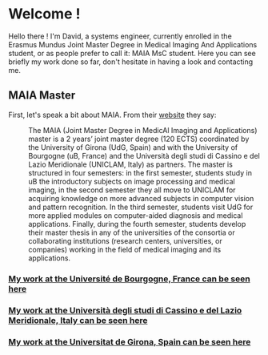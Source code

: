 # Welcome !
Hello there ! I'm David, a systems engineer, currently enrolled in the Erasmus Mundus Joint Master Degree in Medical Imaging And Applications student, or as people prefer to call it: MAIA MsC student. Here you can see briefly my work done so far, don't hesitate in having a look and contacting me.

## MAIA Master
First, let's speak a bit about MAIA. From their [website](https://maiamaster.udg.edu/) they say:
<dl>
<dd>The MAIA (Joint Master Degree in MedicAl Imaging and Applications) master is a 2 years’ joint master degree (120 ECTS) coordinated by the University of Girona (UdG, Spain) and with the University of Bourgogne (uB, France) and the Università degli studi di Cassino e del Lazio Meridionale (UNICLAM, Italy) as partners. The master is structured in four semesters: in the first semester, students study in uB the introductory subjects on image processing and medical imaging, in the second semester they all move to UNICLAM for acquiring knowledge on more advanced subjects in computer vision and pattern recognition. In the third semester, students visit UdG for more applied modules on computer-aided diagnosis and medical applications. Finally, during the fourth semester, students develop their master thesis in any of the universities of the consortia or collaborating institutions (research centers, universities, or companies) working in the field of medical imaging and its applications.</dd>
</dl>

### [My work at the Université de Bourgogne, France can be seen here](./ub_semester/ub_semester.md)
### [My work at the Università degli studi di Cassino e del Lazio Meridionale, Italy can be seen here](./unicas_semester/unicas_semester.md)
### [My work at the Universitat de Girona, Spain can be seen here](./udg_semester/udg_semester.md)